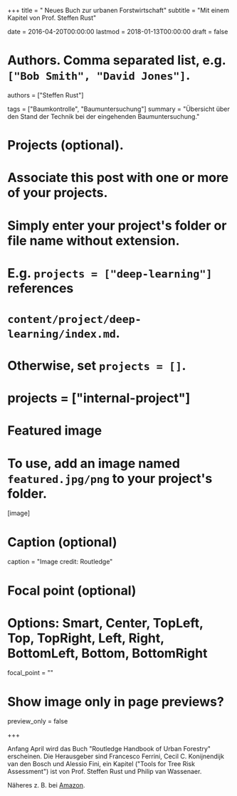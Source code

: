 +++
title = " Neues Buch zur urbanen Forstwirtschaft"
subtitle = "Mit einem Kapitel von Prof. Steffen Rust"

date = 2016-04-20T00:00:00
lastmod = 2018-01-13T00:00:00
draft = false

# Authors. Comma separated list, e.g. `["Bob Smith", "David Jones"]`.
authors = ["Steffen Rust"]

tags = ["Baumkontrolle", "Baumuntersuchung"]
summary = "Übersicht über den Stand der Technik bei der eingehenden Baumuntersuchung."

# Projects (optional).
#   Associate this post with one or more of your projects.
#   Simply enter your project's folder or file name without extension.
#   E.g. `projects = ["deep-learning"]` references 
#   `content/project/deep-learning/index.md`.
#   Otherwise, set `projects = []`.
# projects = ["internal-project"]

# Featured image
# To use, add an image named `featured.jpg/png` to your project's folder. 
[image]
  # Caption (optional)
  caption = "Image credit: Routledge"

  # Focal point (optional)
  # Options: Smart, Center, TopLeft, Top, TopRight, Left, Right, BottomLeft, Bottom, BottomRight
  focal_point = ""

  # Show image only in page previews?
  preview_only = false

+++

Anfang April wird das Buch "Routledge Handbook of Urban Forestry" erscheinen. Die
Herausgeber sind Francesco Ferrini,  Cecil C. Konijnendijk van den Bosch und Alessio Fini, ein Kapitel ("Tools for Tree Risk Assessment") ist von Prof. Steffen Rust und Philip van Wassenaer.

Näheres z. B. bei [Amazon](https://www.amazon.de/Routledge-Handbook-Forestry-Francesco-Ferrini/dp/1138647284/ref=sr_1_1?ie=UTF8&qid=1488007614&sr=8-1&keywords=handbook+of+urban+forestry).
